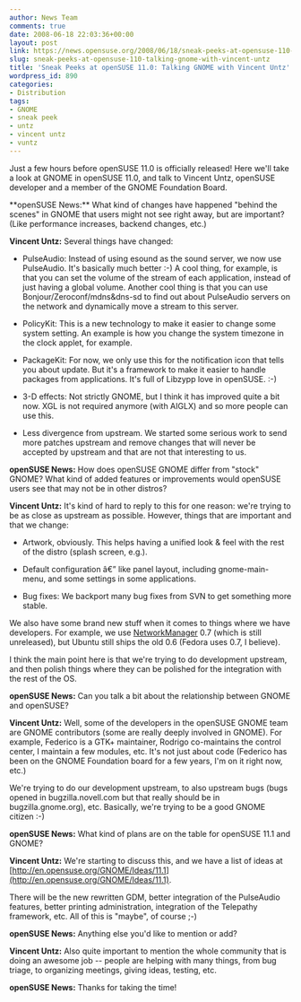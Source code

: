 ```yaml
---
author: News Team
comments: true
date: 2008-06-18 22:03:36+00:00
layout: post
link: https://news.opensuse.org/2008/06/18/sneak-peeks-at-opensuse-110-talking-gnome-with-vincent-untz/
slug: sneak-peeks-at-opensuse-110-talking-gnome-with-vincent-untz
title: 'Sneak Peeks at openSUSE 11.0: Talking GNOME with Vincent Untz'
wordpress_id: 890
categories:
- Distribution
tags:
- GNOME
- sneak peek
- untz
- vincent untz
- vuntz
---
```


Just a few hours before openSUSE 11.0 is officially released! Here we'll take a look at GNOME in openSUSE 11.0, and talk to Vincent Untz, openSUSE developer and a member of the GNOME Foundation Board.

<!-- more -->**openSUSE News:** What kind of changes have happened "behind the scenes" in GNOME that users might not see right away, but are important? (Like performance increases, backend changes, etc.)

**Vincent Untz:** Several things have changed:



	
  * PulseAudio: Instead of using esound as the sound server, we now use PulseAudio. It's basically much better :-) A cool thing, for example, is that you can set the volume of the stream of each application, instead of just having a global volume. Another cool thing is that you can use Bonjour/Zeroconf/mdns&dns-sd to find out about PulseAudio servers on the network and dynamically move a stream to this server.

	
  * PolicyKit: This is a new technology to make it easier to change some system setting. An example is how you change the system timezone in the clock applet, for example.

	
  * PackageKit: For now, we only use this for the notification icon that tells you about update. But it's a framework to make it easier to handle packages from applications. It's full of Libzypp love in openSUSE. :-)

	
  * 3-D effects: Not strictly GNOME, but I think it has improved quite a bit now. XGL is not required anymore (with AIGLX) and so more people can use this.

	
  * Less divergence from upstream. We started some serious work to send more patches upstream and remove changes that will never be accepted by upstream and that are not that interesting to us.


**openSUSE News:** How does openSUSE GNOME differ from "stock" GNOME? What kind of added features or improvements would openSUSE users see that may not be in other distros?

**Vincent Untz:** It's kind of hard to reply to this for one reason: we're trying to be as close as upstream as possible. However, things that are important and that we change:



	
  * Artwork, obviously. This helps having a unified look & feel with the rest of the distro (splash screen, e.g.).

	
  * Default configuration â€” like panel layout, including gnome-main-menu, and some settings in some applications.

	
  * Bug fixes: We backport many bug fixes from SVN to get something more stable.


We also have some brand new stuff when it comes to things where we have developers. For example, we use [NetworkManager](http://www.gnome.org/projects/NetworkManager/) 0.7 (which is still unreleased), but Ubuntu still ships the old 0.6 (Fedora uses 0.7, I believe).

I think the main point here is that we're trying to do development upstream, and then polish things where they can be polished for the integration with the rest of the OS.

**openSUSE News:** Can you talk a bit about the relationship between GNOME and openSUSE?

**Vincent Untz:** Well, some of the developers in the openSUSE GNOME team are GNOME contributors (some are really deeply involved in GNOME). For example, Federico is a GTK+ maintainer, Rodrigo co-maintains the control center, I maintain a few modules, etc. It's not just about code (Federico has been on the GNOME Foundation board for a few years, I'm on it right now, etc.)

We're trying to do our development upstream, to also upstream bugs (bugs opened in bugzilla.novell.com but that really should be in bugzilla.gnome.org), etc. Basically, we're trying to be a good GNOME citizen :-)

**openSUSE News:** What kind of plans are on the table for openSUSE 11.1 and GNOME?

**Vincent Untz:** We're starting to discuss this, and we have a list of ideas at [http://en.opensuse.org/GNOME/Ideas/11.1](http://en.opensuse.org/GNOME/Ideas/11.1).

There will be the new rewritten GDM, better integration of the PulseAudio features, better printing administration, integration of the Telepathy framework, etc. All of this is "maybe", of course ;-)

**openSUSE News:** Anything else you'd like to mention or add?

**Vincent Untz:** Also quite important to mention the whole community that is doing an awesome job -- people are helping with many things, from bug triage, to organizing meetings, giving ideas, testing, etc.

**openSUSE News:** Thanks for taking the time!
